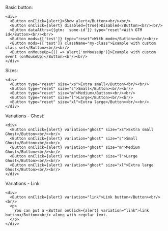 Basic button:

    <div>
      <Button onClick={alert}>Show alert</Button><br/><br/>
      <Button onClick={alert} disabled={true}>Disabled</Button><br/><br/>
      <Button dataAttrs={{gtm: 'some-id'}} type="reset">With GTM id</Button><br/><br/>
      <Button mods={['test']} type="reset">With mode</Button><br/><br/>
      <Button mods={['test']} className="my-class">Example with custom class set</Button><br/><br/>
      <Button onMouseUp={() => alert('onMouseUp')}>Example with custom event (onMouseUp)</Button><br/><br/>
    </div>

Sizes:

    <div>
      <Button type="reset" size="xs">Extra small</Button><br/><br/>
      <Button type="reset" size="s">Small</Button><br/><br/>
      <Button type="reset" size="m">Medium</Button><br/><br/>
      <Button type="reset" size="l">Large</Button><br/><br/>
      <Button type="reset" size="xl">Extra large</Button><br/><br/>
    </div>

Variations - Ghost:

    <div>
      <Button onClick={alert} variation="ghost" size="xs">Extra small Ghost</Button><br/><br/>
      <Button onClick={alert} variation="ghost" size="s">Small Ghost</Button><br/><br/>
      <Button onClick={alert} variation="ghost" size="m">Medium Ghost</Button><br/><br/>
      <Button onClick={alert} variation="ghost" size="l">Large Ghost</Button><br/><br/>
      <Button onClick={alert} variation="ghost" size="xl">Extra large Ghost</Button><br/><br/>
    </div>

Variations - Link:

    <div>
      <Button onClick={alert} variation="link">Link button</Button><br/><br/>
      <p>
        You can put a <Button onClick={alert} variation="link">link button</Button><br/> along with regular text.
      </p>
    </div>
